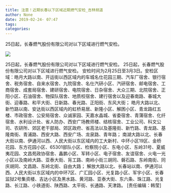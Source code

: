 ```yaml
---
title: 注意！近期长春以下区域近期燃气安检_吉林频道
author: None
date: 2019-02-24- 07:47
tags: 
categories: 
---
```

25日起，长春燃气股份有限公司对以下区域进行燃气安检。
<!-- more -->
                
<img align="center" border="0" src="http://p2.ifengimg.com/a/2016/0810/204c433878d5cf9size1_w16_h16.png" />
                
            
 25日起，长春燃气股份有限公司对以下区域进行燃气安检。
25日起，长春燃气股份有限公司对以下区域进行燃气安检。
安检时间为2月25日至3月3日。安检区域：皓月大路以南、开运街以西区域内的车城名仕花园三期、汽车厂宿舍、银行宿舍、税务宿舍、自来水宿舍、九院宿舍、名仕汽研小区、汽研宿舍、邮电宿舍、工商宿舍、成套局宿舍、建研宿舍、电院宿舍、日杂宿舍、大众三期、北院宿舍、正阳小区、石油宿舍、物探队宿舍、地质校宿舍、建行宿舍以及迎春南路、春城大街、迎春路、和平大街、日新路、春光路、正阳街、东风大街；
皓月大路以北、新竹路以南、安达街以西区域内的虹桥易居、新隆小区、解困小区、青龙路红五楼、市政宿舍、公安局宿舍、众诚家园、天嘉水晶城、省委宿舍、青蒲宿舍、化纤宿舍、水利设计处、省人防办、西安广场教师楼、结核宿舍、工业公司、科文公司、农研所、郊区老干部局、郊区政府、省高法以及基隆街、新竹路、青龙路、基隆南街、青浦路、西安大路、西安广场、龙泉路、青年路；
南湖大路以北、长春大街以南、伊通河以西、人民大街以东区域内的工大新村、中环小区19区、金桥花园、东方花园小区、65301部队小区、检察院小区、东电小区、东岭31号、夏威夷花园、文昌苑政协宿舍、鑫鹏小区、军转小区、电子宿舍、友谊宿舍、火电一光小区以及南岭大路、亚泰大街、肓工路、南岭小街三胡同、磐石路、东岭南街、同庆胡同、文昌路、东岭北街、自由大路；
解放大路以北、长春站以南、伊通河以西、人民大街以东区域内的中环7区、广汇园小区、光复路小区、军宇小区、长春监狱2号集资楼、吉达小区及黑水路、黄河路、亚泰大街、东六条、珠江路、光复路、长江路、小铁道街、陕西路、太平街、长通路、天津路。
[责任编辑：韩莹]
            
